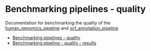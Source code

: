 # Benchmarking pipelines - quality

Documentation for benchmarking the quality of the [human_genomics_pipeline](https://github.com/ESR-NZ/human_genomics_pipeline) and [vcf_annotation_pipeline](https://github.com/ESR-NZ/vcf_annotation_pipeline)

- [Benchmarking pipelines - quality](benchmarking_pipelines_quality.md)
- [Benchmarking pipeline - quality - results](benchmarking_pipelines_quality_results.md)
